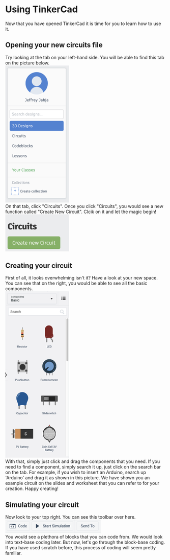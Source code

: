 # Using TinkerCad
Now that you have opened TinkerCad it is time for you to learn how to use it.
## Opening your new circuits file
Try looking at the tab on your left-hand side. You will be able to find this tab on the picture below.<br>
<img src="./images/1.png" alt="drawing" width="200"/><br>
On that tab, click "Circuits". Once you click "Circuits", you would see a new function called "Create New Circuit". Clcik on it and let the magic begin! <br>
<img src="./images/2.png" alt="drawing" width="200"/><br>
## Creating your circuit
First of all, it looks overwhelming isn't it? Have a look at your new space. You can see that on the right, you would be able to see all the basic components.<br>
<img src="./images/3.png" alt="drawing" width="200"/><br>
With that, simply just click and drag the components that you need. If you need to find a component, simply search it up, just click on the search bar on the tab. For example, if you wish to insert an Arduino, search up 'Arduino' and drag it as shown in this picture. We have shown you an example circuit on the slides and worksheet that you can refer to for your creation. Happy creating!
## Simulating your circuit
Now look to your top right. You can see this toolbar over here.<br>
<img src="./images/4.png" alt="drawing" width="300"/><br>
You would see a plethora of blocks that you can code from. We would look into text-base coding later. But now, let's go through the block-base coding. If you have used scratch before, this process of coding will seem pretty familiar.

